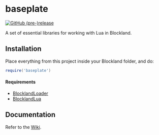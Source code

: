 # baseplate
[![GitHub (pre-)release](https://img.shields.io/github/release/zapk/baseplate/all.svg)](https://github.com/zapk/baseplate/releases)

A set of essential libraries for working with Lua in Blockland.

## Installation

Place everything from this project inside your Blockland folder, and do:
```Lua
require('baseplate')
```

#### Requirements

- [BlocklandLoader](https://github.com/qoh/BlocklandLoader)
- [BlocklandLua](https://github.com/qoh/BlocklandLua)

## Documentation

Refer to the [Wiki](https://github.com/zapk/baseplate/wiki).

